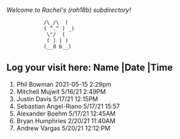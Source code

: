 *Welcome to Rachel's (rah18b) subdirectory!*

 				/\_/\  (
 				( ^.^ ) _)
  				 \"/  (
				 ( | | )
				(__d b__)



Log your visit here: 
Name				|Date		|Time
-------------------------------------------------------
1. Phil Bowman			2021-05-15	2:29pm
2. Mitchell Mujwit      5/16/21   2:49PM
3. Justin Davis         5/17/21     12:15PM
4. Sebastian Angel-Riano 5/17/21    15:57
5. Alexander Boehm       5/17/21    12:45AM
6. Bryan Humphries		2/20/21		11:40AM
7. Andrew Vargas		5/20/21		12:12:PM